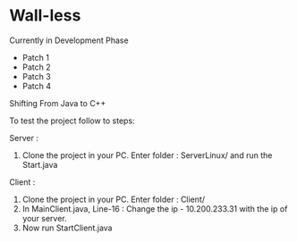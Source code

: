 # Wall-less

Currently in Development Phase
- Patch 1
- Patch 2
- Patch 3
- Patch 4

Shifting From Java to C++

To test the project follow to steps:

Server :
1. Clone the project in your PC. Enter folder : ServerLinux/ and run the Start.java

Client :
1. Clone the project in your PC. Enter folder : Client/
2. In MainClient.java, Line-16 : Change the ip - 10.200.233.31 with the ip of your server.
3. Now run StartClient.java 

    



